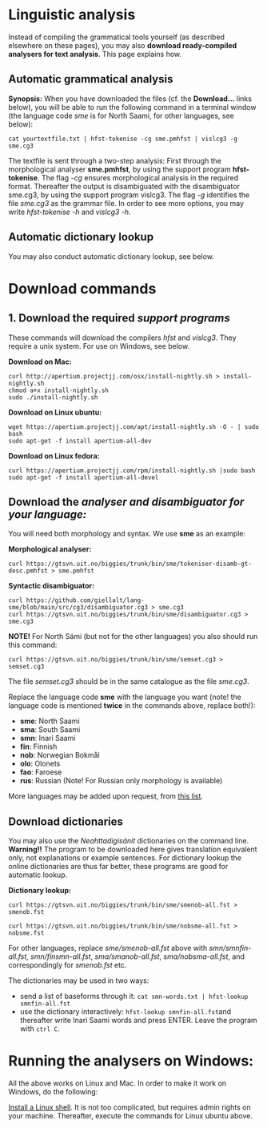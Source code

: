 Linguistic analysis
================

Instead of compiling the grammatical tools yourself (as described elsewhere on these pages), you may also **download ready-compiled analysers for text analysis**. This page explains how.


## Automatic grammatical analysis

**Synopsis:** When you have downloaded the files (cf. the **Download...** links below), you will be able to run the following command in a terminal window (the language code *sme* is for North Saami, for other languages, see below):


```
cat yourtextfile.txt | hfst-tokenise -cg sme.pmhfst | vislcg3 -g sme.cg3 
```


The textfile is sent through a two-step analysis: First through the morphological analyser **sme.pmhfst**, 
by using the support program **hfst-tokenise**. The flag *-cg* ensures morphological analysis in the required format. 
Thereafter the output is disambiguated with the disambiguator sme.cg3, by using the support program vislcg3.
The flag *-g* identifies the file *sme.cg3* as the grammar file. In order to see more options, you may write
*hfst-tokenise -h* and *vislcg3 -h*.

## Automatic dictionary lookup
You may also conduct automatic dictionary lookup, see below. 

# Download commands

## 1. Download the required *support programs*


These commands will download the compilers *hfst* and *vislcg3*. They require a unix system. For use on Windows, see below.


**Download on Mac:**
```
curl http://apertium.projectjj.com/osx/install-nightly.sh > install-nightly.sh
chmod a+x install-nightly.sh
sudo ./install-nightly.sh
```


**Download on Linux ubuntu:**
```
wget https://apertium.projectjj.com/apt/install-nightly.sh -O - | sudo bash
sudo apt-get -f install apertium-all-dev
```

**Download on Linux fedora:**
```
curl https://apertium.projectjj.com/rpm/install-nightly.sh |sudo bash
sudo apt-get -f install apertium-all-devel
```


## Download the *analyser and disambiguator for your language:*


You will need both morphology and syntax. We use **sme** as an example:


**Morphological analyser:** 
```
curl https://gtsvn.uit.no/biggies/trunk/bin/sme/tokeniser-disamb-gt-desc.pmhfst > sme.pmhfst
```


**Syntactic disambiguator:** 
```
curl https://github.com/giellalt/lang-sme/blob/main/src/cg3/disambiguator.cg3 > sme.cg3
curl https://gtsvn.uit.no/biggies/trunk/bin/sme/disambiguator.cg3 > sme.cg3
```

**NOTE!** For North Sámi (but not for the other languages) you also should run this command:
```
curl https://gtsvn.uit.no/biggies/trunk/bin/sme/semset.cg3 > semset.cg3
```

The file *semset.cg3* should be in the same catalogue as the file *sme.cg3*.


Replace the language code **sme** with the language you want (note! the language code is mentioned **twice** in the commands above, replace both!):


- **sme**: North Saami
- **sma**: South Saami
- **smn**: Inari Saami
- **fin**: Finnish
- **nob**: Norwegian Bokmål
- **olo**: Olonets
- **fao**: Faroese
- **rus**: Russian (Note! For Russian only morphology is available)


More languages may be added upon request, from [this list](https://giellalt.github.io/LanguageModels.html).


## Download dictionaries
You may also use the *Neahttadigisánit* dictionaries on the command line. **Warning!!** The program to be downloaded here gives translation equivalent only, not explanations or example sentences. For dictionary lookup the online dictionaries are thus far better, these programs are good for automatic lookup.

**Dictionary lookup:** 
```
curl https://gtsvn.uit.no/biggies/trunk/bin/sme/smenob-all.fst > smenob.fst
```
```
curl https://gtsvn.uit.no/biggies/trunk/bin/sme/nobsme-all.fst > nobsme.fst
```

For other languages, replace *sme/smenob-all.fst* above with *smn/smnfin-all.fst*, *smn/finsmn-all.fst*, *sma/smanob-all.fst*, *sma/nobsma-all.fst*, and correspondingly for *smenob.fst* etc.

The dictionaries may be used in two ways:

- send a list of baseforms through it: ``cat smn-words.txt | hfst-lookup smnfin-all.fst`` 
- use the dictionary interactively: ``hfst-lookup smnfin-all.fst``and thereafter write Inari Saami words and press ENTER. Leave the program with ``ctrl C``.



# Running the analysers on Windows:
All the above works on Linux and Mac. In order to make it work on Windows, do the following:

[Install a Linux shell](https://www.howtogeek.com/249966/how-to-install-and-use-the-linux-bash-shell-on-windows-10/). It is not too complicated, but requires admin rights on your machine. Thereafter, execute the commands for Linux ubuntu above.



